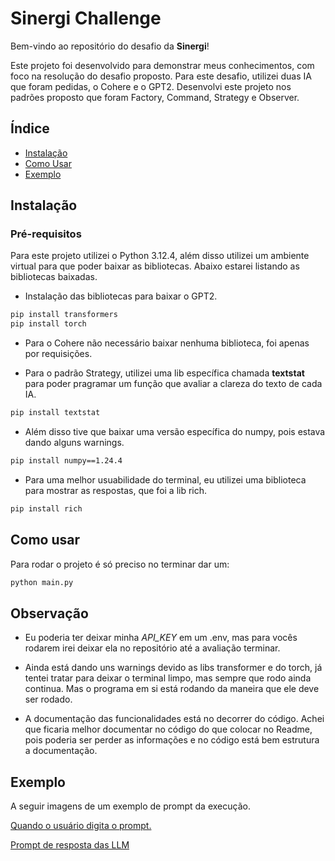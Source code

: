 # Sinergi Challenge

Bem-vindo ao repositório do desafio da **Sinergi**!

Este projeto foi desenvolvido para demonstrar meus conhecimentos, com foco na resolução do desafio proposto. Para este desafio, utilizei duas IA que foram pedidas, o Cohere e o GPT2. Desenvolvi este projeto nos padrões proposto que foram Factory, Command, Strategy e Observer. 

## Índice

- [Instalação](#instalação)
- [Como Usar](#como-usar)
- [Exemplo](#exemplo)

## Instalação

### Pré-requisitos

Para este projeto utilizei o Python 3.12.4, além disso utilizei um ambiente virtual para que poder baixar as bibliotecas. Abaixo estarei listando as bibliotecas baixadas.


- Instalação das bibliotecas para baixar o GPT2.
```bash
pip install transformers 
pip install torch
```

- Para o Cohere não necessário baixar nenhuma biblioteca, foi apenas por requisições.


- Para o padrão Strategy, utilizei uma lib específica chamada **textstat** para poder pragramar um função que avaliar a clareza do texto de cada IA.

```bash
pip install textstat
```

- Além disso tive que baixar uma versão específica do numpy, pois estava dando alguns warnings.

```bash
pip install numpy==1.24.4
```

- Para uma melhor usuabilidade do terminal, eu utilizei uma biblioteca para mostrar as respostas, que foi a lib rich.

```bash
pip install rich
```

## Como usar

Para rodar o projeto é só preciso no terminar dar um:

```bash
python main.py
```

## Observação

- Eu poderia ter deixar minha *API_KEY* em um .env, mas para vocês rodarem irei deixar ela no repositório até a avaliação terminar.

- Ainda está dando uns warnings devido as libs transformer e do torch, já tentei tratar para deixar o terminal limpo, mas sempre que rodo ainda continua. Mas o programa em si está rodando da maneira que ele deve ser rodado. 

- A documentação das funcionalidades está no decorrer do código. Achei que ficaria melhor documentar no código do que colocar no Readme, pois poderia ser perder as informações e no código está bem estrutura a documentação.

## Exemplo

A seguir imagens de um exemplo de prompt da execução.

[Quando o usuário digita o prompt.](assets/Terminal-1.png)

[Prompt de resposta das LLM]( assets/Terminal-2.png)